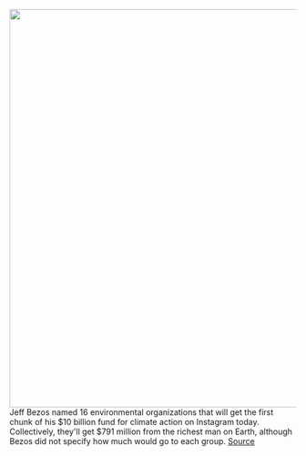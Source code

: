 <img src='https://cdn.vox-cdn.com/thumbor/E4WDE2Nmyp6B_nfM-5w4JBJUzCY=/0x0:4320x2880/1200x800/filters:focal(1815x1095:2505x1785)/cdn.vox-cdn.com/uploads/chorus_image/image/67800188/1169518004.0.jpg' width='700px' /><br/>
Jeff Bezos named 16 environmental organizations that will get the first chunk of his $10 billion fund for climate action on Instagram today. Collectively, they'll get $791 million from the richest man on Earth, although Bezos did not specify how much would go to each group.
<a href='https://www.theverge.com/2020/11/16/21569902/jeff-bezos-first-recipients-10-billion-climate-change-fund'> Source <a/>